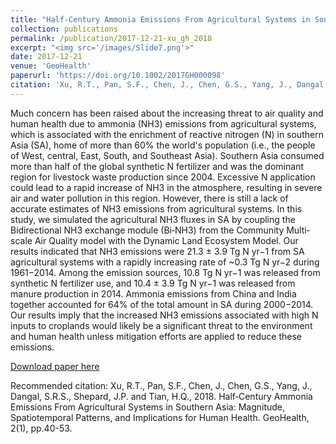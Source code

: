 ```yaml
---
title: "Half‐Century Ammonia Emissions From Agricultural Systems in Southern Asia: Magnitude, Spatiotemporal Patterns, and Implications for Human Health"
collection: publications
permalink: /publication/2017-12-21-xu_gh_2018
excerpt: "<img src='/images/Slide7.png'>"
date: 2017-12-21
venue: 'GeoHealth'
paperurl: 'https://doi.org/10.1002/2017GH000098'
citation: 'Xu, R.T., Pan, S.F., Chen, J., Chen, G.S., Yang, J., Dangal, S.R.S., Shepard, J.P. and Tian, H.Q., 2018. Half‐Century Ammonia Emissions From Agricultural Systems in Southern Asia: Magnitude, Spatiotemporal Patterns, and Implications for Human Health. GeoHealth, 2(1), pp.40-53.'
---
```

Much concern has been raised about the increasing threat to air quality and human health due to ammonia (NH3) emissions from agricultural systems, which is associated with the enrichment of reactive nitrogen (N) in southern Asia (SA), home of more than 60% the world&apos;s population (i.e., the people of West, central, East, South, and Southeast Asia). Southern Asia consumed more than half of the global synthetic N fertilizer and was the dominant region for livestock waste production since 2004. Excessive N application could lead to a rapid increase of NH3 in the atmosphere, resulting in severe air and water pollution in this region. However, there is still a lack of accurate estimates of NH3 emissions from agricultural systems. In this study, we simulated the agricultural NH3 fluxes in SA by coupling the Bidirectional NH3 exchange module (Bi‐NH3) from the Community Multi‐scale Air Quality model with the Dynamic Land Ecosystem Model. Our results indicated that NH3 emissions were 21.3 ± 3.9 Tg N yr−1 from SA agricultural systems with a rapidly increasing rate of ~0.3 Tg N yr−2 during 1961−2014. Among the emission sources, 10.8 Tg N yr−1 was released from synthetic N fertilizer use, and 10.4 ± 3.9 Tg N yr−1 was released from manure production in 2014. Ammonia emissions from China and India together accounted for 64% of the total amount in SA during 2000−2014. Our results imply that the increased NH3 emissions associated with high N inputs to croplands would likely be a significant threat to the environment and human health unless mitigation efforts are applied to reduce these emissions.

[Download paper here](https://doi.org/10.1002/2017GH000098)

Recommended citation: Xu, R.T., Pan, S.F., Chen, J., Chen, G.S., Yang, J., Dangal, S.R.S., Shepard, J.P. and Tian, H.Q., 2018. Half‐Century Ammonia Emissions From Agricultural Systems in Southern Asia: Magnitude, Spatiotemporal Patterns, and Implications for Human Health. GeoHealth, 2(1), pp.40-53.
